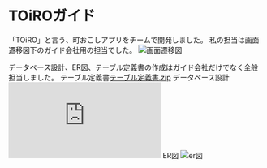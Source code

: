 # TOiROガイド
「TOiRO」と言う、町おこしアプリをチームで開発しました。
私の担当は画面遷移図下のガイド会社用の担当でした。
![画面遷移図](https://user-images.githubusercontent.com/120231261/206952038-ba4765f5-265a-4052-9907-0662982c50bd.png)


データベース設計、ER図、テーブル定義書の作成はガイド会社だけでなく全般担当しました。
テーブル定義書[テーブル定義書.zip](https://github.com/hamano-maker/TOiRO-Guide/files/10204183/-20221212T025351Z-001.zip)
データベース設計![DB設計](https://github.com/hamano-maker/TOiRO-Guide/files/10204275/-.DB.pdf)
ER図
![er図](https://user-images.githubusercontent.com/120231261/206952815-1a355be8-bedb-4aea-8b6e-b1ea3ca37069.png)

